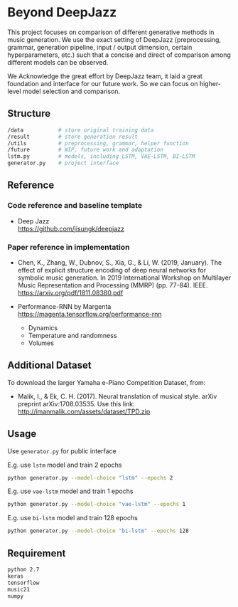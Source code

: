 # Beyond DeepJazz

This project focuses on comparison of different generative methods in music generation. We use the exact setting of DeepJazz (preprocessing, grammar, generation pipeline, input / output dimension, certain hyperparameters, etc.) such that a concise and direct of comparison among different models can be observed.

We Acknowledge the great effort by DeepJazz team, it laid a great foundation and interface for our future work. So we can focus on higher-level model selection and comparison.

## Structure

```bash
/data           # store original training data
/result         # store generation result
/utils          # preprocessing, grammar, helper function
/future         # WIP, future work and adaptation
lstm.py         # models, including LSTM, VAE-LSTM, BI-LSTM
generator.py    # project interface
```

## Reference

### Code reference and baseline template

+ Deep Jazz  
https://github.com/jisungk/deepjazz

### Paper reference in implementation

+ Chen, K., Zhang, W., Dubnov, S., Xia, G., & Li, W. (2019, January). The effect of explicit structure encoding of deep neural networks for symbolic music generation. In 2019 International Workshop on Multilayer Music Representation and Processing (MMRP) (pp. 77-84). IEEE.  
https://arxiv.org/pdf/1811.08380.pdf

+ Performance-RNN by Margenta  
https://magenta.tensorflow.org/performance-rnn
  + Dynamics
  + Temperature and randomness
  + Volumes

## Additional Dataset

To download the larger Yamaha e-Piano Competition Dataset, from:
+ Malik, I., & Ek, C. H. (2017). Neural translation of musical style. arXiv preprint arXiv:1708.03535.
Use this link: http://imanmalik.com/assets/dataset/TPD.zip

## Usage

Use `generator.py` for public interface

E.g. use `lstm` model and train 2 epochs

```bash
python generator.py --model-choice "lstm" --epochs 2
```

E.g. use `vae-lstm` model and train 1 epochs

```bash
python generator.py --model-choice "vae-lstm" --epochs 1
```

E.g. use `bi-lstm` model and train 128 epochs

```bash
python generator.py --model-choice "bi-lstm" --epochs 128
```

## Requirement

```bash
python 2.7
keras
tensorflow
music21
numpy
```
